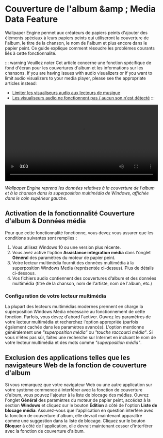 # Couverture de l'album &amp ; Media Data Feature

Wallpaper Engine permet aux créateurs de papiers peints d'ajouter des éléments spéciaux à leurs papiers peints qui utiliseront la couverture de l'album, le titre de la chanson, le nom de l'album et plus encore dans le papier peint. Ce guide explique comment résoudre les problèmes courants liés à cette fonctionnalité.

::: warning
Veuillez noter
Cet article concerne une fonction spécifique de fond d'écran pour les couvertures d'album et les informations sur les chansons. If you are having issues with audio visualizers or if you want to limit audio visualizers to your media player, please see the appropriate articles instead:

* [Limiter les visualiseurs audio aux lecteurs de musique](/audio/limittomusicplayer)
* [Les visualiseurs audio ne fonctionnent pas / aucun son n'est détecté](/audio/audiodetection)
:::

<video width="100%" controls autoplay loop>
  <source src="/videos/media_controls.mp4" type="video/mp4">
  Votre navigateur ne prend pas en charge la balise vidéo.
</video>

*Wallpaper Engine reprend les données relatives à la couverture de l'album et à la chanson dans la superposition multimédia de Windows, affichée dans le coin supérieur gauche.*

## Activation de la fonctionnalité Couverture d'album & Données média

Pour que cette fonctionnalité fonctionne, vous devez vous assurer que les conditions suivantes sont remplies :

1. Vous utilisez Windows 10 ou une version plus récente.
2. Vous avez activé l'option **Assistance intégration média** dans l'onglet **Général** des paramètres du moteur de papier peint.
3. Votre lecteur multimédia fournit des données multimédia à la superposition Windows Media (représentée ci-dessus). Plus de détails ci-dessous.
4. Vos fichiers audio contiennent des couvertures d'album et des données multimédia (titre de la chanson, nom de l'artiste, nom de l'album, etc.)

### Configuration de votre lecteur multimédia

La plupart des lecteurs multimédias modernes prennent en charge la superposition Windows Media nécessaire au fonctionnement de cette fonction. Parfois, vous devez d'abord l'activer. Ouvrez les paramètres de votre lecteur multimédia et recherchez l'option appropriée (parfois également cachée dans les paramètres avancés). L'option mentionne généralement une *"superposition média"* ou *"touche raccourci média"*. Si vous n'êtes pas sûr, faites une recherche sur Internet en incluant le nom de votre lecteur multimédia et des mots comme *"superposition média"*.

## Exclusion des applications telles que les navigateurs Web de la fonction de couverture d'album

Si vous remarquez que votre navigateur Web ou une autre application sur votre système commence à interférer avec la fonction de couverture d'album, vous pouvez l'ajouter à la liste de blocage des médias. Ouvrez l'onglet **Général** des paramètres du moteur de papier peint, accédez à la section **Windows** et cliquez sur le bouton **Édition** à côté de l'option **Liste de blocage média**. Assurez-vous que l'application en question interfère avec la fonction de couverture d'album, elle devrait maintenant apparaître comme une suggestion dans la liste de blocage. Cliquez sur le bouton **Bloquer** à côté de l'application, elle devrait maintenant cesser d'interférer avec la fonction de couverture d'album.